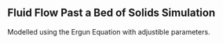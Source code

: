 ## Fluid Flow Past a Bed of Solids Simulation

Modelled using the Ergun Equation with adjustible parameters.